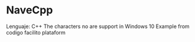 # NaveCpp
Lenguaje: C++
The characters no are support in Windows 10
Example from codigo facilito plataform
